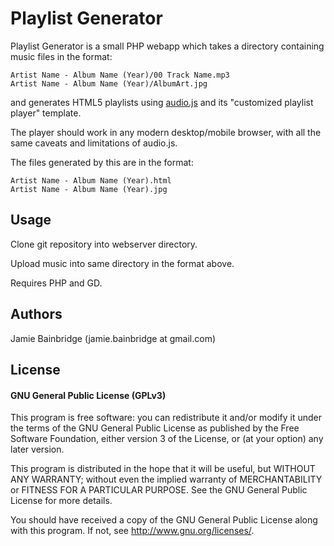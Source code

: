 # Playlist Generator

Playlist Generator is a small PHP webapp which takes a directory containing music files in the format:

~~~
Artist Name - Album Name (Year)/00 Track Name.mp3
Artist Name - Album Name (Year)/AlbumArt.jpg
~~~

and generates HTML5 playlists using [audio.js](https://github.com/kolber/audiojs) and its "customized playlist player" template.

The player should work in any modern desktop/mobile browser, with all the same caveats and limitations of audio.js.

The files generated by this are in the format:

~~~
Artist Name - Album Name (Year).html
Artist Name - Album Name (Year).jpg
~~~

## Usage

Clone git repository into webserver directory.

Upload music into same directory in the format above.

Requires PHP and GD.

## Authors

Jamie Bainbridge (jamie.bainbridge at gmail.com)

## License

#### GNU General Public License (GPLv3)

This program is free software: you can redistribute it and/or modify
it under the terms of the GNU General Public License as published by
the Free Software Foundation, either version 3 of the License, or
(at your option) any later version.

This program is distributed in the hope that it will be useful,
but WITHOUT ANY WARRANTY; without even the implied warranty of
MERCHANTABILITY or FITNESS FOR A PARTICULAR PURPOSE.  See the
GNU General Public License for more details.

You should have received a copy of the GNU General Public License
along with this program.  If not, see <http://www.gnu.org/licenses/>.

